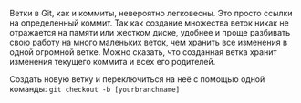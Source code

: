 Ветки в Git, как и коммиты, невероятно легковесны.
Это просто ссылки на определенный коммит. 
Так как создание множества веток никак не отражается на памяти или жестком диске, удобнее и проще разбивать свою работу на много маленьких веток, чем хранить все изменения в одной огромной ветке.
Можно сказать, что созданная ветка хранит изменения текущего коммита и всех его родителей.

Создать новую ветку и переключиться на неё с помощью одной команды: 
`git checkout -b [yourbranchname]`